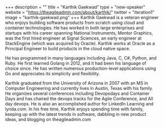 +++
description = ""
title = "Karthik Gaekwad"
type = "new-speaker"
website = "https://theagileadmin.com/about/karthik/"
twitter = "iteration1"
image = "karthik-gaekwad.png"
+++
Karthik Gaekwad is a veteran engineer who enjoys building software products from scratch using cloud and container technologies. He has worked in both large enterprises and startups with his career spanning National Instruments, Mentor Graphics, was the first hired engineer at Signal Sciences, an early engineer at StackEngine (which was acquired by Oracle). Karthik works at Oracle as a Principal Engineer to build products in the cloud native space.

He has programmed in many languages including Java, C, C#, Python, and Ruby. He first learned Golang in 2012, and it had been his language of choice since. He has written numerous production-level applications using Go and appreciates its simplicity and flexibility.

Karthik graduated from the University of Arizona in 2007 with an MS in Computer Engineering and currently lives in Austin, Texas with his family. He organizes several conferences including Devopsdays and Container Days and has chaired the devops tracks for the Agile Conference, and All day devops. He is also an accomplished author for LinkedIn Learning and lynda.com. In his free time, Karthik enjoys spending time with family, keeping up with the latest trends in software, dabbling in new product ideas, and blogging on theagileadmin.com